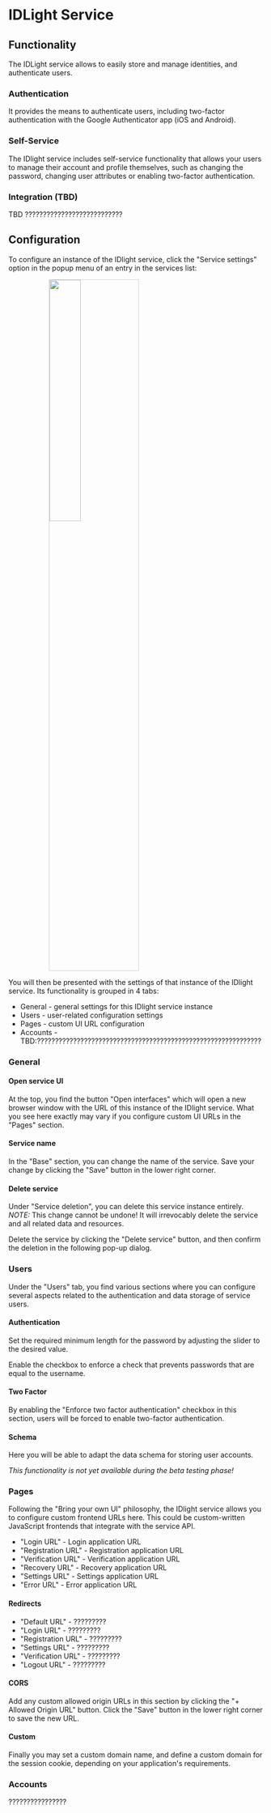 # IDLight Service

## Functionality

The IDLight service allows to easily store and manage identities,
and authenticate users.

### Authentication

It provides the means to authenticate users, including two-factor
authentication with the Google Authenticator app (iOS and Android).

### Self-Service

The IDlight service includes self-service functionality that allows
your users to manage their account and profile themselves, such as
changing the password, changing user attributes or enabling
two-factor authentication.

### Integration (TBD)

TBD ???????????????????????????

## Configuration

To configure an instance of the IDlight service, click the "Service settings"
option in the popup menu of an entry in the services list:

<img style="margin-left: 80px; width: 35%; border: 1px; border-style: solid; border-color: lightgray" src="../img/services_service_details_popup.png">

You will then be presented with the settings of that instance of the IDlight service.
Its functionality is grouped in 4 tabs:

* General - general settings for this IDlight service instance
* Users - user-related configuration settings
* Pages - custom UI URL configuration
* Accounts - TBD:??????????????????????????????????????????????????????????????

### General

#### Open service UI

At the top, you find the button "Open interfaces" which will open a new
browser window with the URL of this instance of the IDlight service. What 
you see here exactly may vary if you configure custom UI URLs in the "Pages"
section.

#### Service name

In the "Base" section, you can change the name of the service. Save your change
by clicking the "Save" button in the lower right corner.

#### Delete service

Under "Service deletion", you can delete this service instance entirely. 
*NOTE:* This change cannot be undone! It will irrevocably delete the service
and all related data and resources.

Delete the service by clicking the "Delete service" button, and then confirm
the deletion in the following pop-up dialog.

### Users

Under the "Users" tab, you find various sections where you can configure 
several aspects related to the authentication and data storage of service users.

#### Authentication

Set the required minimum length for the password by adjusting the
slider to the desired value.

Enable the checkbox to enforce a check that prevents passwords that
are equal to the username.

#### Two Factor

By enabling the "Enforce two factor authentication" checkbox in this
section, users will be forced to enable two-factor authentication.

#### Schema

Here you will be able to adapt the data schema for storing user accounts.

_This functionality is not yet available during the beta testing phase!_

### Pages

Following the "Bring your own UI" philosophy, the IDlight service allows you
to configure custom frontend URLs here. This could be custom-written 
JavaScript frontends that integrate with the service API.

* "Login URL" - Login application URL
* "Registration URL" - Registration application URL
* "Verification URL" - Verification application URL
* "Recovery URL" - Recovery application URL
* "Settings URL" - Settings application URL
* "Error URL" - Error application URL

#### Redirects 

* "Default URL" - ?????????
* "Login URL" - ?????????
* "Registration URL" - ?????????
* "Settings URL" - ?????????
* "Verification URL" - ?????????
* "Logout URL" - ?????????

#### CORS

Add any custom allowed origin URLs in this section by clicking
the "+ Allowed Origin URL" button. Click the "Save" button in the
lower right corner to save the new URL.

#### Custom

Finally you may set a custom domain name, and define a custom 
domain for the session cookie, depending on your application's requirements.

### Accounts

????????????????


